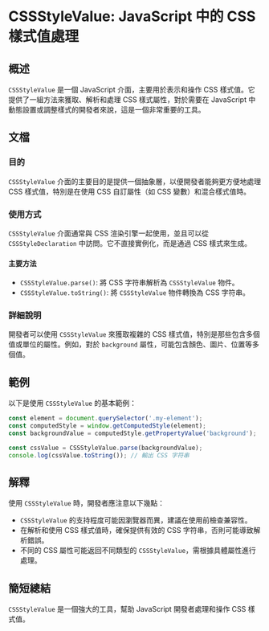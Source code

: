 <!--
Meta Description: # CSSStyleValue: JavaScript 中的 CSS 樣式值處理 ## 概述 `CSSStyleValue` 是一個 JavaScript 介面，主要用於表示和操作 CSS 樣式值。它提供了一組方法來獲取、解析和處理 CSS 樣式屬性，對於需要在 JavaScript 中動態設置或調...
Meta Keywords: css, cssstylevalue, javascript, 樣式值, const
-->

# CSSStyleValue: JavaScript 中的 CSS 樣式值處理

## 概述
`CSSStyleValue` 是一個 JavaScript 介面，主要用於表示和操作 CSS 樣式值。它提供了一組方法來獲取、解析和處理 CSS 樣式屬性，對於需要在 JavaScript 中動態設置或調整樣式的開發者來說，這是一個非常重要的工具。

## 文檔
### 目的
`CSSStyleValue` 介面的主要目的是提供一個抽象層，以便開發者能夠更方便地處理 CSS 樣式值，特別是在使用 CSS 自訂屬性（如 CSS 變數）和混合樣式值時。

### 使用方式
`CSSStyleValue` 介面通常與 CSS 渲染引擎一起使用，並且可以從 `CSSStyleDeclaration` 中訪問。它不直接實例化，而是通過 CSS 樣式來生成。

#### 主要方法
- `CSSStyleValue.parse()`: 將 CSS 字符串解析為 `CSSStyleValue` 物件。
- `CSSStyleValue.toString()`: 將 `CSSStyleValue` 物件轉換為 CSS 字符串。

### 詳細說明
開發者可以使用 `CSSStyleValue` 來獲取複雜的 CSS 樣式值，特別是那些包含多個值或單位的屬性。例如，對於 `background` 屬性，可能包含顏色、圖片、位置等多個值。

## 範例
以下是使用 `CSSStyleValue` 的基本範例：

```javascript
const element = document.querySelector('.my-element');
const computedStyle = window.getComputedStyle(element);
const backgroundValue = computedStyle.getPropertyValue('background');

const cssValue = CSSStyleValue.parse(backgroundValue);
console.log(cssValue.toString()); // 輸出 CSS 字符串
```

## 解釋
使用 `CSSStyleValue` 時，開發者應注意以下幾點：
- `CSSStyleValue` 的支持程度可能因瀏覽器而異，建議在使用前檢查兼容性。
- 在解析和使用 CSS 樣式值時，確保提供有效的 CSS 字符串，否則可能導致解析錯誤。
- 不同的 CSS 屬性可能返回不同類型的 `CSSStyleValue`，需根據具體屬性進行處理。

## 簡短總結
`CSSStyleValue` 是一個強大的工具，幫助 JavaScript 開發者處理和操作 CSS 樣式值。